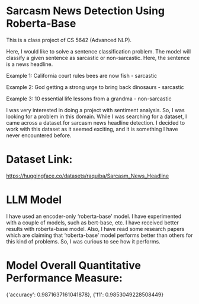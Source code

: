 # Sarcasm News Detection Using Roberta-Base
This is a class project of CS 5642 (Advanced NLP).

Here, I would like to solve a sentence classification problem. The model will classify a given sentence as sarcastic or non-sarcastic. Here, the sentence is a news headline.

Example 1: California court rules bees are now fish - sarcastic

Example 2: God getting a strong urge to bring back dinosaurs - sarcastic

Example 3: 10 essential life lessons from a grandma - non-sarcastic

I was very interested in doing a project with sentiment analysis. So, I was looking for a problem in this domain. While I was searching for a dataset, I came across a dataset for sarcasm news headline detection. I decided to work with this dataset as it seemed exciting, and it is something I have never encountered before.

# Dataset Link: 
https://huggingface.co/datasets/raquiba/Sarcasm_News_Headline

# LLM Model
I have used an encoder-only ‘roberta-base’ model. I have experimented with a couple of models, such as bert-base, etc. I have received better results with roberta-base model. Also, I have read some research papers which are claiming that ‘roberta-base’ model performs better than others for this kind of problems. So, I was curious to see how it performs.

# Model Overall Quantitative Performance Measure: 
{'accuracy': 0.9871637161041878}, {'f1': 0.9853049228508449}




